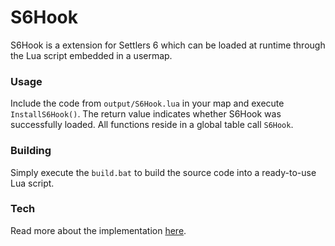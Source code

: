 # S6Hook

S6Hook is a extension for Settlers 6 which can be loaded at runtime through the Lua script embedded in a usermap.

### Usage
Include the code from `output/S6Hook.lua` in your map and execute `InstallS6Hook()`. The return value indicates whether S6Hook was successfully loaded. All functions reside in a global table call `S6Hook`.

### Building
Simply execute the `build.bat` to build the source code into a ready-to-use Lua script.

### Tech
Read more about the implementation [here](/s6hook/src/tip/TECH.md).